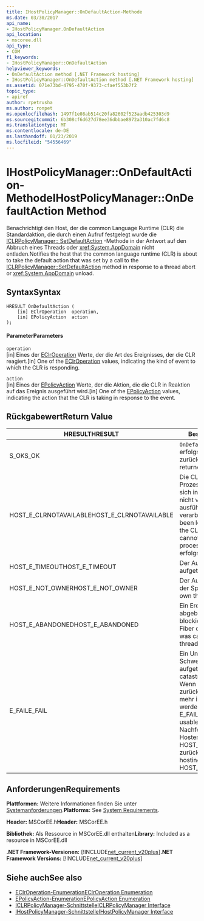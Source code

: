 ```yaml
---
title: IHostPolicyManager::OnDefaultAction-Methode
ms.date: 03/30/2017
api_name:
- IHostPolicyManager.OnDefaultAction
api_location:
- mscoree.dll
api_type:
- COM
f1_keywords:
- IHostPolicyManager::OnDefaultAction
helpviewer_keywords:
- OnDefaultAction method [.NET Framework hosting]
- IHostPolicyManager::OnDefaultAction method [.NET Framework hosting]
ms.assetid: 071e73bd-4795-470f-9373-cfaef553b7f2
topic_type:
- apiref
author: rpetrusha
ms.author: ronpet
ms.openlocfilehash: 1497f1e08ab514c20fa82602f523aadb425303d9
ms.sourcegitcommit: 6b308cf6d627d78ee36dbbae8972a310ac7fd6c8
ms.translationtype: MT
ms.contentlocale: de-DE
ms.lasthandoff: 01/23/2019
ms.locfileid: "54556469"
---
```

# <a name="ihostpolicymanagerondefaultaction-method"></a><span data-ttu-id="ce4c1-102">IHostPolicyManager::OnDefaultAction-Methode</span><span class="sxs-lookup"><span data-stu-id="ce4c1-102">IHostPolicyManager::OnDefaultAction Method</span></span>
<span data-ttu-id="ce4c1-103">Benachrichtigt den Host, der die common Language Runtime (CLR) die Standardaktion, die durch einen Aufruf festgelegt wurde die [ICLRPolicyManager:: SetDefaultAction](../../../../docs/framework/unmanaged-api/hosting/iclrpolicymanager-setdefaultaction-method.md) -Methode in der Antwort auf den Abbruch eines Threads oder <xref:System.AppDomain> nicht entladen.</span><span class="sxs-lookup"><span data-stu-id="ce4c1-103">Notifies the host that the common language runtime (CLR) is about to take the default action that was set by a call to the [ICLRPolicyManager::SetDefaultAction](../../../../docs/framework/unmanaged-api/hosting/iclrpolicymanager-setdefaultaction-method.md) method in response to a thread abort or <xref:System.AppDomain> unload.</span></span>  
  
## <a name="syntax"></a><span data-ttu-id="ce4c1-104">Syntax</span><span class="sxs-lookup"><span data-stu-id="ce4c1-104">Syntax</span></span>  
  
```  
HRESULT OnDefaultAction (  
    [in] EClrOperation  operation,   
    [in] EPolicyAction  action  
);  
```  
  
#### <a name="parameters"></a><span data-ttu-id="ce4c1-105">Parameter</span><span class="sxs-lookup"><span data-stu-id="ce4c1-105">Parameters</span></span>  
 `operation`  
 <span data-ttu-id="ce4c1-106">[in] Eines der [EClrOperation](../../../../docs/framework/unmanaged-api/hosting/eclroperation-enumeration.md) Werte, der die Art des Ereignisses, der die CLR reagiert.</span><span class="sxs-lookup"><span data-stu-id="ce4c1-106">[in] One of the [EClrOperation](../../../../docs/framework/unmanaged-api/hosting/eclroperation-enumeration.md) values, indicating the kind of event to which the CLR is responding.</span></span>  
  
 `action`  
 <span data-ttu-id="ce4c1-107">[in] Eines der [EPolicyAction](../../../../docs/framework/unmanaged-api/hosting/epolicyaction-enumeration.md) Werte, der die Aktion, die die CLR in Reaktion auf das Ereignis ausgeführt wird.</span><span class="sxs-lookup"><span data-stu-id="ce4c1-107">[in] One of the [EPolicyAction](../../../../docs/framework/unmanaged-api/hosting/epolicyaction-enumeration.md) values, indicating the action that the CLR is taking in response to the event.</span></span>  
  
## <a name="return-value"></a><span data-ttu-id="ce4c1-108">Rückgabewert</span><span class="sxs-lookup"><span data-stu-id="ce4c1-108">Return Value</span></span>  
  
|<span data-ttu-id="ce4c1-109">HRESULT</span><span class="sxs-lookup"><span data-stu-id="ce4c1-109">HRESULT</span></span>|<span data-ttu-id="ce4c1-110">Beschreibung</span><span class="sxs-lookup"><span data-stu-id="ce4c1-110">Description</span></span>|  
|-------------|-----------------|  
|<span data-ttu-id="ce4c1-111">S_OK</span><span class="sxs-lookup"><span data-stu-id="ce4c1-111">S_OK</span></span>|<span data-ttu-id="ce4c1-112">`OnDefaultAction` wurde erfolgreich zurückgegeben.</span><span class="sxs-lookup"><span data-stu-id="ce4c1-112">`OnDefaultAction` returned successfully.</span></span>|  
|<span data-ttu-id="ce4c1-113">HOST_E_CLRNOTAVAILABLE</span><span class="sxs-lookup"><span data-stu-id="ce4c1-113">HOST_E_CLRNOTAVAILABLE</span></span>|<span data-ttu-id="ce4c1-114">Die CLR wurde nicht in einen Prozess geladen und befindet sich in einem Zustand, in dem nicht verwalteten Code ausführen oder den Aufruf zu verarbeiten.</span><span class="sxs-lookup"><span data-stu-id="ce4c1-114">The CLR has not been loaded into a process, or the CLR is in a state in which it cannot run managed code or process the call.</span></span> <span data-ttu-id="ce4c1-115">erfolgreich</span><span class="sxs-lookup"><span data-stu-id="ce4c1-115">successfully</span></span>|  
|<span data-ttu-id="ce4c1-116">HOST_E_TIMEOUT</span><span class="sxs-lookup"><span data-stu-id="ce4c1-116">HOST_E_TIMEOUT</span></span>|<span data-ttu-id="ce4c1-117">Der Aufruf ist ein Timeout aufgetreten.</span><span class="sxs-lookup"><span data-stu-id="ce4c1-117">The call timed out.</span></span>|  
|<span data-ttu-id="ce4c1-118">HOST_E_NOT_OWNER</span><span class="sxs-lookup"><span data-stu-id="ce4c1-118">HOST_E_NOT_OWNER</span></span>|<span data-ttu-id="ce4c1-119">Der Aufrufer ist nicht Besitzer der Sperre.</span><span class="sxs-lookup"><span data-stu-id="ce4c1-119">The caller does not own the lock.</span></span>|  
|<span data-ttu-id="ce4c1-120">HOST_E_ABANDONED</span><span class="sxs-lookup"><span data-stu-id="ce4c1-120">HOST_E_ABANDONED</span></span>|<span data-ttu-id="ce4c1-121">Ein Ereignis wurde abgebrochen, während sich der blockierte Thread oder eine Fiber darauf gewartet.</span><span class="sxs-lookup"><span data-stu-id="ce4c1-121">An event was canceled while a blocked thread or fiber was waiting on it.</span></span>|  
|<span data-ttu-id="ce4c1-122">E_FAIL</span><span class="sxs-lookup"><span data-stu-id="ce4c1-122">E_FAIL</span></span>|<span data-ttu-id="ce4c1-123">Ein Unbekannter Schwerwiegender Fehler ist aufgetreten.</span><span class="sxs-lookup"><span data-stu-id="ce4c1-123">An unknown catastrophic failure occurred.</span></span> <span data-ttu-id="ce4c1-124">Wenn eine Methode E_FAIL zurückgibt, ist die CLR nicht mehr im Prozess verwendet werden.</span><span class="sxs-lookup"><span data-stu-id="ce4c1-124">When a method returns E_FAIL, the CLR is no longer usable within the process.</span></span> <span data-ttu-id="ce4c1-125">Nachfolgende Aufrufe zum Hosten der Methoden HOST_E_CLRNOTAVAILABLE zurück.</span><span class="sxs-lookup"><span data-stu-id="ce4c1-125">Subsequent calls to hosting methods return HOST_E_CLRNOTAVAILABLE.</span></span>|  
  
## <a name="requirements"></a><span data-ttu-id="ce4c1-126">Anforderungen</span><span class="sxs-lookup"><span data-stu-id="ce4c1-126">Requirements</span></span>  
 <span data-ttu-id="ce4c1-127">**Plattformen:** Weitere Informationen finden Sie unter [Systemanforderungen](../../../../docs/framework/get-started/system-requirements.md).</span><span class="sxs-lookup"><span data-stu-id="ce4c1-127">**Platforms:** See [System Requirements](../../../../docs/framework/get-started/system-requirements.md).</span></span>  
  
 <span data-ttu-id="ce4c1-128">**Header:** MSCorEE.h</span><span class="sxs-lookup"><span data-stu-id="ce4c1-128">**Header:** MSCorEE.h</span></span>  
  
 <span data-ttu-id="ce4c1-129">**Bibliothek:** Als Ressource in MSCorEE.dll enthalten</span><span class="sxs-lookup"><span data-stu-id="ce4c1-129">**Library:** Included as a resource in MSCorEE.dll</span></span>  
  
 <span data-ttu-id="ce4c1-130">**.NET Framework-Versionen:** [!INCLUDE[net_current_v20plus](../../../../includes/net-current-v20plus-md.md)]</span><span class="sxs-lookup"><span data-stu-id="ce4c1-130">**.NET Framework Versions:** [!INCLUDE[net_current_v20plus](../../../../includes/net-current-v20plus-md.md)]</span></span>  
  
## <a name="see-also"></a><span data-ttu-id="ce4c1-131">Siehe auch</span><span class="sxs-lookup"><span data-stu-id="ce4c1-131">See also</span></span>
- [<span data-ttu-id="ce4c1-132">EClrOperation-Enumeration</span><span class="sxs-lookup"><span data-stu-id="ce4c1-132">EClrOperation Enumeration</span></span>](../../../../docs/framework/unmanaged-api/hosting/eclroperation-enumeration.md)
- [<span data-ttu-id="ce4c1-133">EPolicyAction-Enumeration</span><span class="sxs-lookup"><span data-stu-id="ce4c1-133">EPolicyAction Enumeration</span></span>](../../../../docs/framework/unmanaged-api/hosting/epolicyaction-enumeration.md)
- [<span data-ttu-id="ce4c1-134">ICLRPolicyManager-Schnittstelle</span><span class="sxs-lookup"><span data-stu-id="ce4c1-134">ICLRPolicyManager Interface</span></span>](../../../../docs/framework/unmanaged-api/hosting/iclrpolicymanager-interface.md)
- [<span data-ttu-id="ce4c1-135">IHostPolicyManager-Schnittstelle</span><span class="sxs-lookup"><span data-stu-id="ce4c1-135">IHostPolicyManager Interface</span></span>](../../../../docs/framework/unmanaged-api/hosting/ihostpolicymanager-interface.md)

